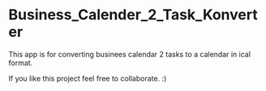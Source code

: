 # Business_Calender_2_Task_Konverter
This app is for converting businees calendar 2 tasks to a calendar in ical format. 

If you like this project feel free to collaborate. :)
